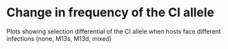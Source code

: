 # Change in frequency of the CI allele
Plots showing selection differential of the
CI allele when hosts face different infections (none, M13s, M13d, mixed)

